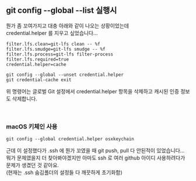 <h2 data-ke-size="size26">git config --global --list 실행시</h2>
<p data-ke-size="size16">뭔가 좀 꼬여가지고 대충 아래와 같이 나오는 상황이었는데<br />credential.helper 를 지우고 싶었습니다...</p>
<pre class="ini"><code>filter.lfs.clean=git-lfs clean -- %f
filter.lfs.smudge=git-lfs smudge -- %f
filter.lfs.process=git-lfs filter-process
filter.lfs.required=true
credential.helper=cache</code></pre>
<pre class="awk"><code>git config --global --unset credential.helper
git credential-cache exit</code></pre>
<p data-ke-size="size16">위 명령어는 글로벌 Git 설정에서 credential.helper 항목을 삭제하고 캐시된 인증 정보도 삭제합니다.</p>
<p data-ke-size="size16">&nbsp;</p>
<h3 data-ke-size="size23">macOS 키체인 사용</h3>
<pre class="routeros"><code>git config --global credential.helper osxkeychain</code></pre>
<p data-ke-size="size16">근데 이 설정했다가 .ssh 에 뭔가 꼬였을 때 git push, pull 다 안된적이 있었습니다...<br />뭐가 문제였을지 더 찾아봐야겠지만 아마도 ssh 로 여러 github 아이디 사용하려다가 문제가 생겼던 것 같아요.<br />(현재는 .ssh 숨김폴더의 설정들 다 깨끗하게 초기화함)</p>